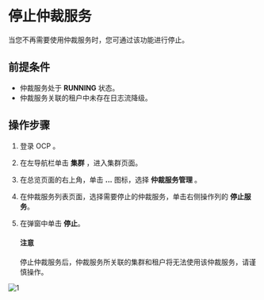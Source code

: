 # 停止仲裁服务

当您不再需要使用仲裁服务时，您可通过该功能进行停止。

## 前提条件

* 仲裁服务处于 **RUNNING** 状态。
* 仲裁服务关联的租户中未存在日志流降级。

## 操作步骤

1. 登录 OCP 。

2. 在左导航栏单击 **集群** ，进入集群页面。

3. 在总览页面的右上角，单击 **...** 图标，选择 **仲裁服务管理** 。

4. 在仲裁服务列表页面，选择需要停止的仲裁服务，单击右侧操作列的 **停止服务**。

5. 在弹窗中单击 **停止**。

    <main id="notice" type='notice'>
    <h4>注意</h4>
    <p>停止仲裁服务后，仲裁服务所关联的集群和租户将无法使用该仲裁服务，请谨慎操作。</p>
    </main>

![1](https://obbusiness-private.oss-cn-shanghai.aliyuncs.com/doc/img/ocp/410/%E4%BB%B2%E8%A3%81-%E5%81%9C%E6%AD%A2%E6%9C%8D%E5%8A%A1.png)
